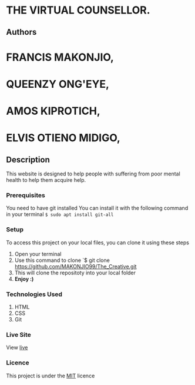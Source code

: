 # THE VIRTUAL COUNSELLOR.
## Authors
# FRANCIS MAKONJIO,
# QUEENZY ONG'EYE,
# AMOS KIPROTICH,
# ELVIS OTIENO MIDIGO,
## Description
This website is designed to help people with suffering from poor mental health to help them acquire help.
### Prerequisites
You need to have git installed
You can install it with the following command in your terminal
`$ sudo apt install git-all`
### Setup
To access this project on your local files, you can clone it using these steps
1. Open your terminal
1. Use this command to clone `$ git clone https://github.com/MAKONJIO99/The_Creative.git
1. This will clone the repositoty into your local folder
1. __Enjoy :)__
### Technologies Used
1. HTML
1. CSS
1. Git
### Live Site
View [live]()
### Licence
This project is under the  [MIT](LICENSE) licence